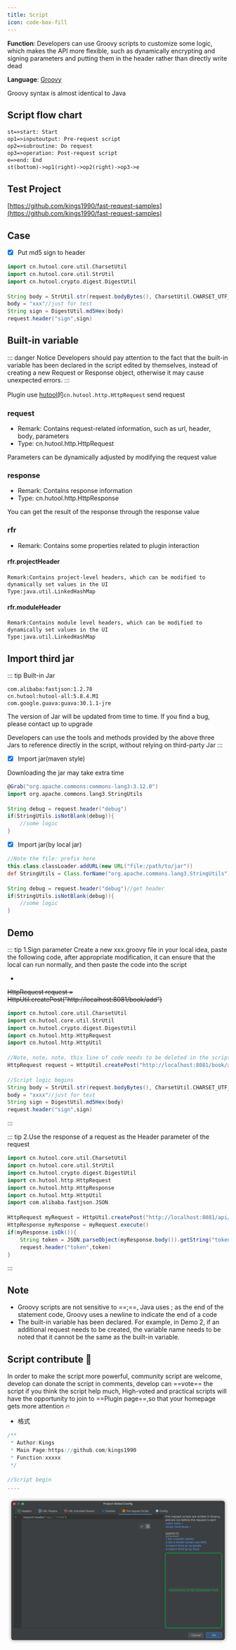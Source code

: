 ```yaml
---
title: Script
icon: code-box-fill
---
```


**Function**: Developers can use Groovy scripts to customize some logic, which makes the API more flexible, such as dynamically encrypting and signing parameters and putting them in the header rather than directly write dead

**Language**: [Groovy](https://groovy-lang.org/)       

Groovy syntax is almost identical to Java

## Script flow chart
```flow
st=>start: Start
op1=>inputoutput: Pre-request script
op2=>subroutine: Do request
op3=>operation: Post-request script
e=>end: End
st(bottom)->op1(right)->op2(right)->op3->e
```

## Test Project
[https://github.com/kings1990/fast-request-samples](https://github.com/kings1990/fast-request-samples)

## Case

* [x] Put md5 sign to header
```groovy
import cn.hutool.core.util.CharsetUtil
import cn.hutool.core.util.StrUtil
import cn.hutool.crypto.digest.DigestUtil

String body = StrUtil.str(request.bodyBytes(), CharsetUtil.CHARSET_UTF_8)
body = "xxx"//just for test
String sign = DigestUtil.md5Hex(body)
request.header("sign",sign)
```

## Built-in variable
::: danger Notice
Developers should pay attention to the fact that the built-in variable has been declared in the script edited by themselves, instead of creating a new Request or Response object, otherwise it may cause unexpected errors.
:::


Plugin use [hutool](https://hutool.cn/)的```cn.hutool.http.HttpRequest``` send request


### request <Badge text="2022.2.3️" type="tip"/>
* Remark: Contains request-related information, such as url, header, body, parameters
* Type: cn.hutool.http.HttpRequest

Parameters can be dynamically adjusted by modifying the request value

### response <Badge text="2022.2.3️" type="tip"/>
* Remark: Contains response information
* Type: cn.hutool.http.HttpResponse

You can get the result of the response through the response value

### rfr <Badge text="2022.2.3️" type="tip"/>
* Remark: Contains some properties related to plugin interaction


#### rfr.projectHeader <Badge text="2022.2.3️" type="tip"/>
```
Remark:Contains project-level headers, which can be modified to dynamically set values in the UI
Type:java.util.LinkedHashMap
```

#### rfr.moduleHeader <Badge text="2022.2.3️" type="tip"/>
```
Remark:Contains module level headers, which can be modified to dynamically set values in the UI
Type:java.util.LinkedHashMap
```



## Import third jar

::: tip Built-in Jar

```
com.alibaba:fastjson:1.2.78
cn.hutool:hutool-all:5.8.4.M1
com.google.guava:guava:30.1.1-jre
```
The version of Jar will be updated from time to time. If you find a bug, please contact up to upgrade

Developers can use the tools and methods provided by the above three Jars to reference directly in the script, without relying on third-party Jar
:::

* [x] Import jar(maven style)

Downloading the jar may take extra time

```groovy
@Grab("org.apache.commons:commons-lang3:3.12.0")
import org.apache.commons.lang3.StringUtils

String debug = request.header("debug")
if(StringUtils.isNotBlank(debug)){
    //some logic
}
```

* [x] Import jar(by local jar)

```groovy
//Note the file: prefix here
this.class.classLoader.addURL(new URL("file:/path/to/jar"))
def StringUtils = Class.forName("org.apache.commons.lang3.StringUtils").getDeclaredConstructor().newInstance()

String debug = request.header("debug")//get header
if(StringUtils.isNotBlank(debug)){
    //some logic
}
```

## Demo
::: tip 1.Sign parameter
Create a new xxx.groovy file in your local idea, paste the following code, after appropriate modification, it can ensure that the local can run normally, and then paste the code into the script

* <Badge text="Note that the final script needs to remove this line of code" type="danger"/>

~~HttpRequest request = HttpUtil.createPost("http://localhost:8081/book/add")~~

```groovy
import cn.hutool.core.util.CharsetUtil
import cn.hutool.core.util.StrUtil
import cn.hutool.crypto.digest.DigestUtil
import cn.hutool.http.HttpRequest
import cn.hutool.http.HttpUtil

//Note, note, note, this line of code needs to be deleted in the script
HttpRequest request = HttpUtil.createPost("http://localhost:8081/book/add")
        
//Script logic begins
String body = StrUtil.str(request.bodyBytes(), CharsetUtil.CHARSET_UTF_8)
body = "xxxx"//just for test
String sign = DigestUtil.md5Hex(body)
request.header("sign",sign)
```
:::

::: tip 2.Use the response of a request as the Header parameter of the request

```groovy
import cn.hutool.core.util.CharsetUtil
import cn.hutool.core.util.StrUtil
import cn.hutool.crypto.digest.DigestUtil
import cn.hutool.http.HttpRequest
import cn.hutool.http.HttpResponse
import cn.hutool.http.HttpUtil
import com.alibaba.fastjson.JSON

HttpRequest myRequest = HttpUtil.createPost("http://localhost:8081/api/v1.0/login")
HttpResponse myResponse = myRequest.execute()
if(myResponse.isOk()){
    String token = JSON.parseObject(myResponse.body()).getString("token")
    request.header("token",token)
}
```
:::

## Note
* Groovy scripts are not sensitive to ==;==, Java uses ; as the end of the statement code, Groovy uses a newline to indicate the end of a code
* The built-in variable has been declared. For example, in Demo 2, if an additional request needs to be created, the variable name needs to be noted that it cannot be the same as the built-in variable.

## Script contribute :star2:
In order to make the script more powerful, community script are welcome, develop can donate the script in comments, develop can ==vote== the script if you think the script help much,
High-voted and practical scripts will have the opportunity to join to ==Plugin page==,so that your homepage gets more attention :fire:

* 格式

```groovy
/**
 * Author:Kings
 * Main Page:https://github.com/kings1990
 * Function:xxxxx
 */

//Script begin
....
```

![scriptDonate](../../.vuepress/public/img/2022.2.3/scriptDonate_en.png)